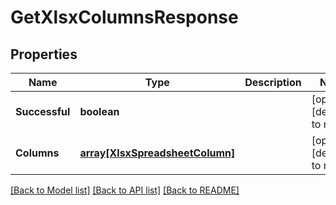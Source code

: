 # GetXlsxColumnsResponse

## Properties
Name | Type | Description | Notes
------------ | ------------- | ------------- | -------------
**Successful** | **boolean** |  | [optional] [default to null]
**Columns** | [**array[XlsxSpreadsheetColumn]**](XlsxSpreadsheetColumn.md) |  | [optional] [default to null]

[[Back to Model list]](../README.md#documentation-for-models) [[Back to API list]](../README.md#documentation-for-api-endpoints) [[Back to README]](../README.md)


